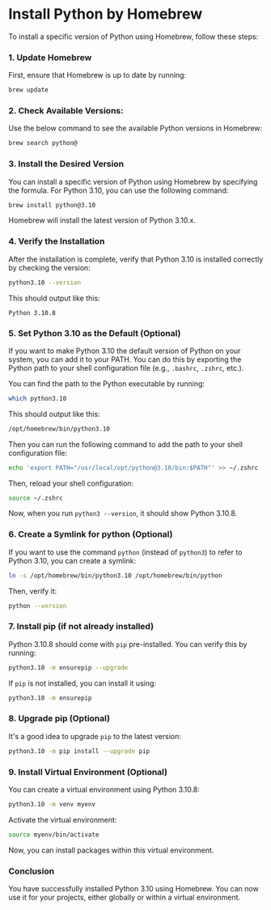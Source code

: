 # Install Python by Homebrew

To install a specific version of Python using Homebrew, follow these steps:

### 1. **Update Homebrew**
   First, ensure that Homebrew is up to date by running:
   ```bash
   brew update
   ```

### 2. Check Available Versions:
   Use the below command to see the available Python versions in Homebrew:
   ```bash
   brew search python@
   ```

### 3. **Install the Desired Version**
   You can install a specific version of Python using Homebrew by specifying the formula. For Python 3.10, you can use the following command:
   ```bash
   brew install python@3.10
   ```

   Homebrew will install the latest version of Python 3.10.x.

### 4. **Verify the Installation**
   After the installation is complete, verify that Python 3.10 is installed correctly by checking the version:
   ```bash
   python3.10 --version
   ```

   This should output like this:
   ```
   Python 3.10.8
   ```

### 5. **Set Python 3.10 as the Default (Optional)**
   If you want to make Python 3.10 the default version of Python on your system, you can add it to your PATH. You can do this by exporting the Python path to your shell configuration file (e.g., `.bashrc`, `.zshrc`, etc.).

   You can find the path to the Python executable by running:
   ```bash
   which python3.10
   ```

   This should output like this:
   ```bash
   /opt/homebrew/bin/python3.10
   ```

   Then you can run the following command to add the path to your shell configuration file:
   ```bash
   echo 'export PATH="/usr/local/opt/python@3.10/bin:$PATH"' >> ~/.zshrc
   ```

   Then, reload your shell configuration:
   ```bash
   source ~/.zshrc
   ```

   Now, when you run `python3 --version`, it should show Python 3.10.8.

### 6. Create a Symlink for python (Optional)
   If you want to use the command `python` (instead of `python3`) to refer to Python 3.10, you can create a symlink:
   ```bash
   ln -s /opt/homebrew/bin/python3.10 /opt/homebrew/bin/python
   ```

   Then, verify it:
   ```bash
   python --version
   ```

### 7. **Install pip (if not already installed)**
   Python 3.10.8 should come with `pip` pre-installed. You can verify this by running:
   ```bash
   python3.10 -m ensurepip --upgrade
   ```

   If `pip` is not installed, you can install it using:
   ```bash
   python3.10 -m ensurepip
   ```

### 8. **Upgrade pip (Optional)**
   It's a good idea to upgrade `pip` to the latest version:
   ```bash
   python3.10 -m pip install --upgrade pip
   ```

### 9. **Install Virtual Environment (Optional)**
   You can create a virtual environment using Python 3.10.8:
   ```bash
   python3.10 -m venv myenv
   ```

   Activate the virtual environment:
   ```bash
   source myenv/bin/activate
   ```

   Now, you can install packages within this virtual environment.

### Conclusion
You have successfully installed Python 3.10 using Homebrew. You can now use it for your projects, either globally or within a virtual environment.